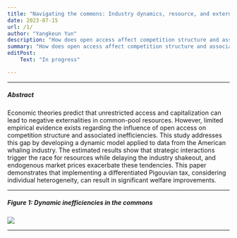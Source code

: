 ```yaml
---
title: "Navigating the commons: Industry dynamics, resource, and externalities in American whaling"
date: 2023-07-15 
url: /1/
author: "Yangkeun Yun"
description: "How does open access affect competition structure and associated inefficiencies in the commons? This study develops a dynamic model and estimates it using data from the American whaling industry."
summary: "How does open access affect competition structure and associated inefficiencies in the commons? This study develops a dynamic model and estimates it using data from the American whaling industry."
editPost:
    Text: "In progress"

---
```


---

##### Abstract

Economic theories predict that unrestricted access and capitalization can lead to negative externalities in common-pool resources. However, limited empirical evidence exists regarding the influence of open access on competition structure and associated inefficiencies. This study addresses this gap by developing a dynamic model applied to data from the American whaling industry. The estimated results show that strategic interactions trigger the race for resources while delaying the industry shakeout, and endogenous market prices exacerbate these tendencies. This paper demonstrates that implementing a differentiated Pigouvian tax, considering individual heterogeneity, can result in significant welfare improvements.

---

##### Figure 1: Dynamic inefficiencies in the commons

![](/Fig1.png)

---

